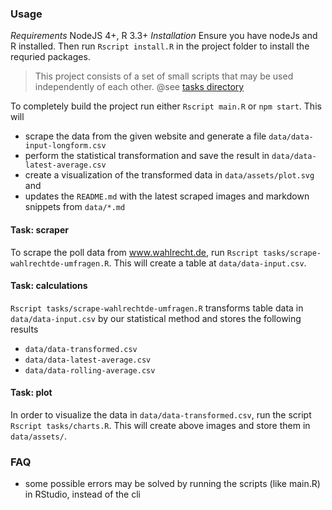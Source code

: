 
### Usage

*Requirements* NodeJS 4+, R 3.3+
*Installation* Ensure you have nodeJs and R installed. Then run `Rscript install.R` in the project folder to install 
the requried packages.

> This project consists of a set of small scripts that may be used independently of each other. @see [tasks directory](./tasks)

To completely build the project run either `Rscript main.R` or `npm start`. This will

- scrape the data from the given website and generate a file `data/data-input-longform.csv`
- perform the statistical transformation and save the result in `data/data-latest-average.csv`
- create a visualization of the transformed data in `data/assets/plot.svg` and
- updates the `README.md` with the latest scraped images and markdown snippets from `data/*.md`

 
#### Task: scraper

To scrape the poll data from www.wahlrecht.de, run `Rscript tasks/scrape-wahlrechtde-umfragen.R`. This will create
a table at `data/data-input.csv`.


#### Task: calculations

`Rscript tasks/scrape-wahlrechtde-umfragen.R` transforms table data in `data/data-input.csv` by our statistical method
and stores the following results

- `data/data-transformed.csv`
- `data/data-latest-average.csv`
- `data/data-rolling-average.csv`


#### Task: plot

In order to visualize the data in `data/data-transformed.csv`, run the script `Rscript tasks/charts.R`. This will create
above images and store them in `data/assets/`.


### FAQ

- some possible errors may be solved by running the scripts (like main.R) in RStudio, instead of the cli




